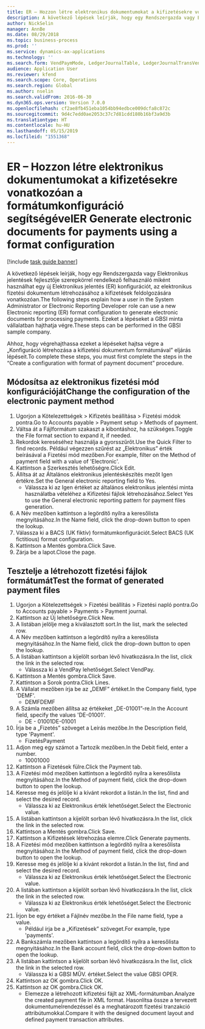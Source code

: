 ```yaml
---
title: ER – Hozzon létre elektronikus dokumentumokat a kifizetésekre vonatkozóan a formátumkonfiguráció segítségével
description: A következő lépések leírják, hogy egy Rendszergazda vagy Elektronikus jelentések fejlesztője szerepkörrel rendelkező felhasználó miként használhat egy új Elektronikus jelentés (ER) konfigurációt, az elektronikus fizetési dokumentum létrehozásához a kifizetések feldolgozására vonatkozóan.
author: NickSelin
manager: AnnBe
ms.date: 08/29/2018
ms.topic: business-process
ms.prod: ''
ms.service: dynamics-ax-applications
ms.technology: ''
ms.search.form: VendPaymMode, LedgerJournalTable, LedgerJournalTransVendPaym, BankAccountTableLookUp
audience: Application User
ms.reviewer: kfend
ms.search.scope: Core, Operations
ms.search.region: Global
ms.author: nselin
ms.search.validFrom: 2016-06-30
ms.dyn365.ops.version: Version 7.0.0
ms.openlocfilehash: cf2ae8fb451eba1054bb94edbce009dcfa8c872c
ms.sourcegitcommit: 9d4c7edd0ae2053c37c7d81cdd180b16bf3a9d3b
ms.translationtype: HT
ms.contentlocale: hu-HU
ms.lasthandoff: 05/15/2019
ms.locfileid: "1551368"
---
```

# <a name="er-generate-electronic-documents-for-payments-using-a-format-configuration"></a><span data-ttu-id="3454a-103">ER – Hozzon létre elektronikus dokumentumokat a kifizetésekre vonatkozóan a formátumkonfiguráció segítségével</span><span class="sxs-lookup"><span data-stu-id="3454a-103">ER Generate electronic documents for payments using a format configuration</span></span>

[!include [task guide banner](../../includes/task-guide-banner.md)]

<span data-ttu-id="3454a-104">A következő lépések leírják, hogy egy Rendszergazda vagy Elektronikus jelentések fejlesztője szerepkörrel rendelkező felhasználó miként használhat egy új Elektronikus jelentés (ER) konfigurációt, az elektronikus fizetési dokumentum létrehozásához a kifizetések feldolgozására vonatkozóan.</span><span class="sxs-lookup"><span data-stu-id="3454a-104">The following steps explain how a user in the System Administrator or Electronic Reporting Developer role can use a new Electronic reporting (ER) format configuration to generate electronic documents for processing payments.</span></span> <span data-ttu-id="3454a-105">Ezeket a lépéseket a GBSI minta vállalatban hajthatja végre.</span><span class="sxs-lookup"><span data-stu-id="3454a-105">These steps can be performed in the GBSI sample company.</span></span>

<span data-ttu-id="3454a-106">Ahhoz, hogy végrehajthassa ezeket a lépéseket hajtsa végre a „Konfiguráció létrehozása a kifizetési dokumentum formátumával” eljárás lépéseit.</span><span class="sxs-lookup"><span data-stu-id="3454a-106">To complete these steps, you must first complete the steps in the “Create a configuration with format of payment document” procedure.</span></span>


## <a name="change-the-configuration-of-the-electronic-payment-method"></a><span data-ttu-id="3454a-107">Módosítsa az elektronikus fizetési mód konfigurációját</span><span class="sxs-lookup"><span data-stu-id="3454a-107">Change the configuration of the electronic payment method</span></span>
1. <span data-ttu-id="3454a-108">Ugorjon a Kötelezettségek > Kifizetés beállítása > Fizetési módok pontra.</span><span class="sxs-lookup"><span data-stu-id="3454a-108">Go to Accounts payable > Payment setup > Methods of payment.</span></span>
2. <span data-ttu-id="3454a-109">Váltsa át a Fájlformátum szakaszt a kibontáshoz, ha szükséges.</span><span class="sxs-lookup"><span data-stu-id="3454a-109">Toggle the File format section to expand it, if needed.</span></span>
3. <span data-ttu-id="3454a-110">Rekordok kereséséhez használja a gyorsszűrőt.</span><span class="sxs-lookup"><span data-stu-id="3454a-110">Use the Quick Filter to find records.</span></span> <span data-ttu-id="3454a-111">Például végezzen szűrést az „Elektronikus” érték beírásával a Fizetési mód mezőben.</span><span class="sxs-lookup"><span data-stu-id="3454a-111">For example, filter on the Method of payment field with a value of 'Electronic'.</span></span>
4. <span data-ttu-id="3454a-112">Kattintson a Szerkesztés lehetőségre.</span><span class="sxs-lookup"><span data-stu-id="3454a-112">Click Edit.</span></span>
5. <span data-ttu-id="3454a-113">Állítsa át az Általános elektronikus jelentéskészítés mezőt Igen értékre.</span><span class="sxs-lookup"><span data-stu-id="3454a-113">Set the General electronic reporting field to Yes.</span></span>
    * <span data-ttu-id="3454a-114">Válassza ki az Igen értéket az általános elektronikus jelentési minta használatba vételéhez a Kifizetési fájlok létrehozásához.</span><span class="sxs-lookup"><span data-stu-id="3454a-114">Select Yes to use the General electronic reporting pattern for payment files generation.</span></span>  
6. <span data-ttu-id="3454a-115">A Név mezőben kattintson a legördítő nyílra a keresőlista megnyitásához.</span><span class="sxs-lookup"><span data-stu-id="3454a-115">In the Name field, click the drop-down button to open the lookup.</span></span>
7. <span data-ttu-id="3454a-116">Válassza ki a BACS (UK fiktív) formátumkonfigurációt.</span><span class="sxs-lookup"><span data-stu-id="3454a-116">Select BACS (UK fictitious) format configuration.</span></span>
8. <span data-ttu-id="3454a-117">Kattintson a Mentés gombra.</span><span class="sxs-lookup"><span data-stu-id="3454a-117">Click Save.</span></span>
9. <span data-ttu-id="3454a-118">Zárja be a lapot.</span><span class="sxs-lookup"><span data-stu-id="3454a-118">Close the page.</span></span>

## <a name="test-the-format-of-generated-payment-files"></a><span data-ttu-id="3454a-119">Tesztelje a létrehozott fizetési fájlok formátumát</span><span class="sxs-lookup"><span data-stu-id="3454a-119">Test the format of generated payment files</span></span>
1. <span data-ttu-id="3454a-120">Ugorjon a Kötelezettségek > Fizetési beállítás > Fizetési napló pontra.</span><span class="sxs-lookup"><span data-stu-id="3454a-120">Go to Accounts payable > Payments > Payment journal.</span></span>
2. <span data-ttu-id="3454a-121">Kattintson az Új lehetőségre.</span><span class="sxs-lookup"><span data-stu-id="3454a-121">Click New.</span></span>
3. <span data-ttu-id="3454a-122">A listában jelölje meg a kiválasztott sort.</span><span class="sxs-lookup"><span data-stu-id="3454a-122">In the list, mark the selected row.</span></span>
4. <span data-ttu-id="3454a-123">A Név mezőben kattintson a legördítő nyílra a keresőlista megnyitásához.</span><span class="sxs-lookup"><span data-stu-id="3454a-123">In the Name field, click the drop-down button to open the lookup.</span></span>
5. <span data-ttu-id="3454a-124">A listában kattintson a kijelölt sorban lévő hivatkozásra.</span><span class="sxs-lookup"><span data-stu-id="3454a-124">In the list, click the link in the selected row.</span></span>
    * <span data-ttu-id="3454a-125">Válassza ki a VendPay lehetőséget.</span><span class="sxs-lookup"><span data-stu-id="3454a-125">Select VendPay.</span></span>  
6. <span data-ttu-id="3454a-126">Kattintson a Mentés gombra.</span><span class="sxs-lookup"><span data-stu-id="3454a-126">Click Save.</span></span>
7. <span data-ttu-id="3454a-127">Kattintson a Sorok pontra.</span><span class="sxs-lookup"><span data-stu-id="3454a-127">Click Lines.</span></span>
8. <span data-ttu-id="3454a-128">A Vállalat mezőben írja be az „DEMF” értéket.</span><span class="sxs-lookup"><span data-stu-id="3454a-128">In the Company field, type 'DEMF'.</span></span>
    * <span data-ttu-id="3454a-129">DEMF</span><span class="sxs-lookup"><span data-stu-id="3454a-129">DEMF</span></span>  
9. <span data-ttu-id="3454a-130">A Számla mezőben állítsa az értékeket „DE-01001”-re.</span><span class="sxs-lookup"><span data-stu-id="3454a-130">In the Account field, specify the values 'DE-01001'.</span></span>
    * <span data-ttu-id="3454a-131">DE - 01001</span><span class="sxs-lookup"><span data-stu-id="3454a-131">DE-01001</span></span>  
10. <span data-ttu-id="3454a-132">Írja be a „Fizetés” szöveget a Leírás mezőbe.</span><span class="sxs-lookup"><span data-stu-id="3454a-132">In the Description field, type 'Payment'.</span></span>
    * <span data-ttu-id="3454a-133">Fizetés</span><span class="sxs-lookup"><span data-stu-id="3454a-133">Payment</span></span>  
11. <span data-ttu-id="3454a-134">Adjon meg egy számot a Tartozik mezőben.</span><span class="sxs-lookup"><span data-stu-id="3454a-134">In the Debit field, enter a number.</span></span>
    * <span data-ttu-id="3454a-135">1000</span><span class="sxs-lookup"><span data-stu-id="3454a-135">1000</span></span>  
12. <span data-ttu-id="3454a-136">Kattintson a Fizetések fülre.</span><span class="sxs-lookup"><span data-stu-id="3454a-136">Click the Payment tab.</span></span>
13. <span data-ttu-id="3454a-137">A Fizetési mód mezőben kattintson a legördítő nyílra a keresőlista megnyitásához.</span><span class="sxs-lookup"><span data-stu-id="3454a-137">In the Method of payment field, click the drop-down button to open the lookup.</span></span>
14. <span data-ttu-id="3454a-138">Keresse meg és jelölje ki a kívánt rekordot a listán.</span><span class="sxs-lookup"><span data-stu-id="3454a-138">In the list, find and select the desired record.</span></span>
    * <span data-ttu-id="3454a-139">Válassza ki az Elektronikus érték lehetőséget.</span><span class="sxs-lookup"><span data-stu-id="3454a-139">Select the Electronic value.</span></span>  
15. <span data-ttu-id="3454a-140">A listában kattintson a kijelölt sorban lévő hivatkozásra.</span><span class="sxs-lookup"><span data-stu-id="3454a-140">In the list, click the link in the selected row.</span></span>
16. <span data-ttu-id="3454a-141">Kattintson a Mentés gombra.</span><span class="sxs-lookup"><span data-stu-id="3454a-141">Click Save.</span></span>
17. <span data-ttu-id="3454a-142">Kattintson a Kifizetések létrehozása elemre.</span><span class="sxs-lookup"><span data-stu-id="3454a-142">Click Generate payments.</span></span>
18. <span data-ttu-id="3454a-143">A Fizetési mód mezőben kattintson a legördítő nyílra a keresőlista megnyitásához.</span><span class="sxs-lookup"><span data-stu-id="3454a-143">In the Method of payment field, click the drop-down button to open the lookup.</span></span>
19. <span data-ttu-id="3454a-144">Keresse meg és jelölje ki a kívánt rekordot a listán.</span><span class="sxs-lookup"><span data-stu-id="3454a-144">In the list, find and select the desired record.</span></span>
    * <span data-ttu-id="3454a-145">Válassza ki az Elektronikus érték lehetőséget.</span><span class="sxs-lookup"><span data-stu-id="3454a-145">Select the Electronic value.</span></span>  
20. <span data-ttu-id="3454a-146">A listában kattintson a kijelölt sorban lévő hivatkozásra.</span><span class="sxs-lookup"><span data-stu-id="3454a-146">In the list, click the link in the selected row.</span></span>
    * <span data-ttu-id="3454a-147">Válassza ki az Elektronikus érték lehetőséget.</span><span class="sxs-lookup"><span data-stu-id="3454a-147">Select the Electronic value.</span></span>  
21. <span data-ttu-id="3454a-148">Írjon be egy értéket a Fájlnév mezőbe.</span><span class="sxs-lookup"><span data-stu-id="3454a-148">In the File name field, type a value.</span></span>
    * <span data-ttu-id="3454a-149">Például írja be a „Kifizetések” szöveget.</span><span class="sxs-lookup"><span data-stu-id="3454a-149">For example, type 'payments'.</span></span>  
22. <span data-ttu-id="3454a-150">A Bankszámla mezőben kattintson a legördítő nyílra a keresőlista megnyitásához.</span><span class="sxs-lookup"><span data-stu-id="3454a-150">In the Bank account field, click the drop-down button to open the lookup.</span></span>
23. <span data-ttu-id="3454a-151">A listában kattintson a kijelölt sorban lévő hivatkozásra.</span><span class="sxs-lookup"><span data-stu-id="3454a-151">In the list, click the link in the selected row.</span></span>
    * <span data-ttu-id="3454a-152">Válassza ki a GBSI MŰV. értéket.</span><span class="sxs-lookup"><span data-stu-id="3454a-152">Select the value GBSI OPER.</span></span>  
24. <span data-ttu-id="3454a-153">Kattintson az OK gombra.</span><span class="sxs-lookup"><span data-stu-id="3454a-153">Click OK.</span></span>
25. <span data-ttu-id="3454a-154">Kattintson az OK gombra.</span><span class="sxs-lookup"><span data-stu-id="3454a-154">Click OK.</span></span>
    * <span data-ttu-id="3454a-155">Elemezze a létrehozott kifizetési fájlt az XML-formátumban.</span><span class="sxs-lookup"><span data-stu-id="3454a-155">Analyze the created payment file in XML format.</span></span> <span data-ttu-id="3454a-156">Hasonlítsa össze a tervezett dokumentumelrendezéssel és a meghatározott fizetési tranzakció attribútumokkal.</span><span class="sxs-lookup"><span data-stu-id="3454a-156">Compare it with the designed document layout and defined payment transaction attributes.</span></span>  

